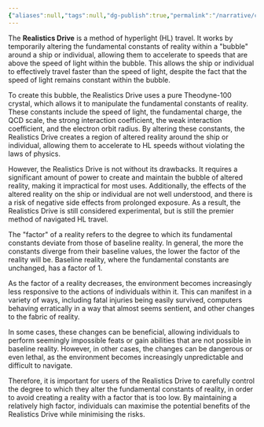 ```yaml
---
{"aliases":null,"tags":null,"dg-publish":true,"permalink":"/narrative/concepts/tech/realistics-drive/","dgPassFrontmatter":true}
---
```


The **Realistics Drive** is a method of hyperlight (HL) travel. It works by temporarily altering the fundamental constants of reality within a "bubble" around a ship or individual, allowing them to accelerate to speeds that are above the speed of light within the bubble. This allows the ship or individual to effectively travel faster than the speed of light, despite the fact that the speed of light remains constant within the bubble.

To create this bubble, the Realistics Drive uses a pure Theodyne-100 crystal, which allows it to manipulate the fundamental constants of reality. These constants include the speed of light, the fundamental charge, the QCD scale, the strong interaction coefficient, the weak interaction coefficient, and the electron orbit radius. By altering these constants, the Realistics Drive creates a region of altered reality around the ship or individual, allowing them to accelerate to HL speeds without violating the laws of physics.

However, the Realistics Drive is not without its drawbacks. It requires a significant amount of power to create and maintain the bubble of altered reality, making it impractical for most uses. Additionally, the effects of the altered reality on the ship or individual are not well understood, and there is a risk of negative side effects from prolonged exposure. As a result, the Realistics Drive is still considered experimental, but is still the premier method of navigated HL travel.

The "factor" of a reality refers to the degree to which its fundamental constants deviate from those of baseline reality. In general, the more the constants diverge from their baseline values, the lower the factor of the reality will be. Baseline reality, where the fundamental constants are unchanged, has a factor of 1.

As the factor of a reality decreases, the environment becomes increasingly less responsive to the actions of individuals within it. This can manifest in a variety of ways, including fatal injuries being easily survived, computers behaving erratically in a way that almost seems sentient, and other changes to the fabric of reality.

In some cases, these changes can be beneficial, allowing individuals to perform seemingly impossible feats or gain abilities that are not possible in baseline reality. However, in other cases, the changes can be dangerous or even lethal, as the environment becomes increasingly unpredictable and difficult to navigate.

Therefore, it is important for users of the Realistics Drive to carefully control the degree to which they alter the fundamental constants of reality, in order to avoid creating a reality with a factor that is too low. By maintaining a relatively high factor, individuals can maximise the potential benefits of the Realistics Drive while minimising the risks.